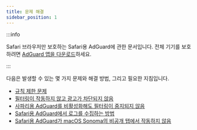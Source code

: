 ```yaml
---
title: 문제 해결
sidebar_position: 1
---
```


:::info

Safari 브라우저만 보호하는 Safari용 AdGuard에 관한 문서입니다. 전체 기기를 보호하려면 [AdGuard 앱을 다운로드](https://agrd.io/download-kb-adblock)하세요.

:::

다음은 발생할 수 있는 몇 가지 문제와 해결 방법, 그리고 필요한 지침입니다.

- [규칙 제한 문제](/adguard-for-safari/solving-problems/rule-limit.md)
- [필터링이 작동하지 않고 광고가 차단되지 않음](/adguard-for-safari/solving-problems/ads-not-blocked.md)
- [사파리용 AdGuard를 비활성화해도 필터링이 중지되지 않음](/adguard-for-safari/solving-problems/filters-after-disable.md)
- [Safari용 AdGuard에서 로그를 수집하는 방법](/adguard-for-safari/solving-problems/logs.md)
- [Safari용 AdGuard가 macOS Sonoma의 비공개 탭에서 작동하지 않음](/adguard-for-safari/solving-problems/private-sonoma.md)
